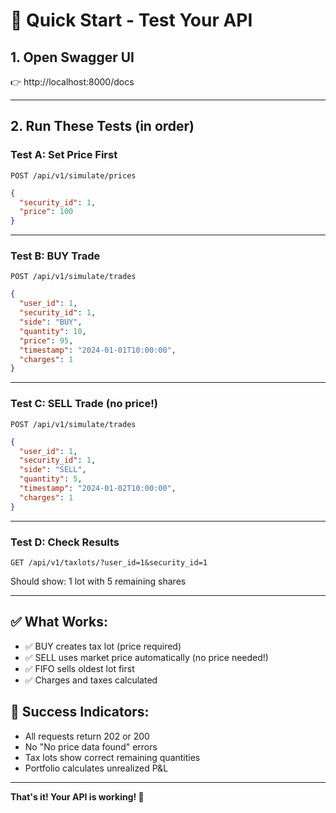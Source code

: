 # 🚀 Quick Start - Test Your API

## 1. Open Swagger UI
👉 http://localhost:8000/docs

---

## 2. Run These Tests (in order)

### Test A: Set Price First
```
POST /api/v1/simulate/prices
```
```json
{
  "security_id": 1,
  "price": 100
}
```

---

### Test B: BUY Trade
```
POST /api/v1/simulate/trades
```
```json
{
  "user_id": 1,
  "security_id": 1,
  "side": "BUY",
  "quantity": 10,
  "price": 95,
  "timestamp": "2024-01-01T10:00:00",
  "charges": 1
}
```

---

### Test C: SELL Trade (no price!)
```
POST /api/v1/simulate/trades
```
```json
{
  "user_id": 1,
  "security_id": 1,
  "side": "SELL",
  "quantity": 5,
  "timestamp": "2024-01-02T10:00:00",
  "charges": 1
}
```

---

### Test D: Check Results
```
GET /api/v1/taxlots/?user_id=1&security_id=1
```

Should show: 1 lot with 5 remaining shares

---

## ✅ What Works:

- ✅ BUY creates tax lot (price required)
- ✅ SELL uses market price automatically (no price needed!)
- ✅ FIFO sells oldest lot first
- ✅ Charges and taxes calculated

## 🎉 Success Indicators:

- All requests return 202 or 200
- No "No price data found" errors
- Tax lots show correct remaining quantities
- Portfolio calculates unrealized P&L

---

**That's it! Your API is working! 🎊**

